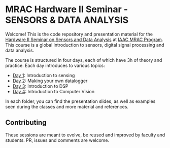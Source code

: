 # MRAC Hardware II Seminar - SENSORS & DATA ANALYSIS

Welcome! This is the code repository and presentation material for the [Hardware II Seminar on Sensors and Data Analysis](http://www.iaacblog.com/programs/courses/mrac/2020-2021-mrac/) at [IAAC MRAC Program](https://iaac.net/educational-programmes/masters-programmes/master-in-robotics-and-advanced-construction-mrac/). This course is a global introduction to sensors, digital signal processing and data analysis.

The course is structured in four days, each of which have 3h of theory and practice. Each day introduces to various topics:

- [Day 1](01_introduction): Introduction to sensing
- [Day 2](02_datalogging): Making your own datalogger
- [Day 3](03_dsp): Introduction to DSP
- [Day 4](04_computer_vision): Introduction to Computer Vision

In each folder, you can find the presentation slides, as well as examples seen during the classes and more material and references.

## Contributing 

These sessions are meant to evolve, be reused and improved by faculty and students. PR, issues and comments are welcome.



